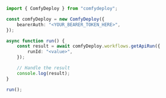 <!-- Start SDK Example Usage [usage] -->
```typescript
import { ComfyDeploy } from "comfydeploy";

const comfyDeploy = new ComfyDeploy({
    bearerAuth: "<YOUR_BEARER_TOKEN_HERE>",
});

async function run() {
    const result = await comfyDeploy.workflows.getApiRun({
        runId: "<value>",
    });

    // Handle the result
    console.log(result);
}

run();

```
<!-- End SDK Example Usage [usage] -->